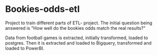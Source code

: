 # Bookies-odds-etl
Project to  train different parts of ETL- project. The initial question being answered is "How well do the bookies odds match the real results?"

Data from football games is extracted, initially transformed, loaded to postgres. Then it is extracted and loaded to Bigquery, transformed and loaded to PowerBI.

